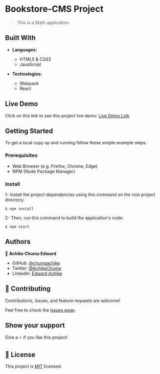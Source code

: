 # Bookstore-CMS Project

> This is a Math application.


## Built With

- **Languages:**
  - HTML5 & CSS3
  - JavaScript



- **Technologies:**
  - Webpack
  - React


## Live Demo
Click on this link to see this project live demo: [Live Demo Link](#)

## Getting Started

To get a local copy up and running follow these simple example steps.

### Prerequisites

- Web Browser (e.g. Firefox, Chrome, Edge)
- NPM (Node Package Manager)


### Install

1- Install the project dependencies using this command on the root project directory:

```console
$ npm install
```

2- Then, run this command to build the application's code:

```console
$ npm start
```

## Authors

👤 **Achike Chuma Edward**

- GitHub: [@chumaachike](https://github.com/chumaachike)
- Twitter: [@AchikeChuma](https://twitter.com/AchikeChuma)
- LinkedIn: [Edward Achike](https://www.linkedin.com/in/edward-achike-903432111/)




## 🤝 Contributing

Contributions, issues, and feature requests are welcome!

Feel free to check the [issues page](../../issues/).

## Show your support

Give a ⭐️ if you like this project!

## 📝 License

This project is [MIT](./MIT.md) licensed.
